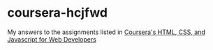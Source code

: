 # coursera-hcjfwd

My answers to the assignments listed in [Coursera's HTML, CSS, and Javascript for Web Developers](https://www.coursera.org/learn/html-css-javascript-for-web-developers/home/assignments)